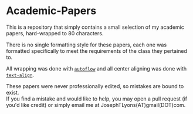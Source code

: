# Academic-Papers
This is a repository that simply contains a small selection of my academic
papers, hard-wrapped to 80 characters.

There is no single formatting style for these papers, each one was formatted
specifically to meet the requirements of the class they pertained to.

All wrapping was done with [`autoflow`](https://atom.io/packages/autoflow) and
all center aligning was done with
[`text-align`](https://atom.io/packages/text-align).

These papers were never professionally edited, so mistakes are bound to exist.  
If you find a mistake and would like to help, you may open a pull request (if
you'd like credit) or simply email me at JosephTLyons(AT)gmail(DOT)com.
